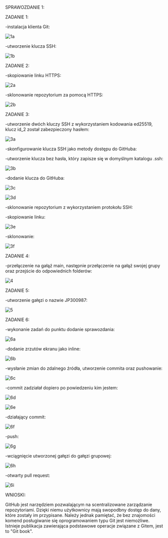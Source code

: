 SPRAWOZDANIE 1:


ZADANIE 1:

-instalacja klienta Git:

![1a](https://user-images.githubusercontent.com/92218468/158065085-ce87e1bd-11a2-40f1-bbdc-387a3b361720.JPG)

-utworzenie klucza SSH:

![1b](https://user-images.githubusercontent.com/92218468/158065093-2090180a-1d36-4a2b-b525-5bd4db900fa0.JPG)




ZADANIE 2:

-skopiowanie linku HTTPS:

![2a](https://user-images.githubusercontent.com/92218468/158065107-fa9b7db5-ee56-4056-a3d9-d322980bf8b9.JPG)

-sklonowanie repozytorium za pomocą HTTPS:

![2b](https://user-images.githubusercontent.com/92218468/158065122-afd9dde5-88e2-4483-aa9d-0786d0737399.JPG)

ZADANIE 3:

-utworzenie dwóch kluczy SSH z wykorzystaniem kodowania ed25519, klucz id_2 został zabezpieczony hasłem:

![3a](https://user-images.githubusercontent.com/92218468/158065127-997809a3-fa36-462f-b762-b3ea39cc60b0.JPG)

-skonfigurowanie klucza SSH jako metody dostępu do GitHuba:

-utworzenie klucza bez hasła, który zapisze się w domyślnym katalogu .ssh:
	
![3b](https://user-images.githubusercontent.com/92218468/158065142-47e48059-9909-4dfe-b1a8-a929e9b3bd7a.JPG)

-dodanie klucza do GitHuba:
	
![3c](https://user-images.githubusercontent.com/92218468/158065158-229b9055-31cb-4b98-81e8-99fc85a58899.JPG)
	
![3d](https://user-images.githubusercontent.com/92218468/158065161-47828647-4a17-42f6-9c81-3d17adcf4fcb.JPG)
	
-sklonowanie repozytorium z wykorzystaniem protokołu SSH:

-skopiowanie linku:
	
![3e](https://user-images.githubusercontent.com/92218468/158065169-f36706f5-07c9-4255-9d4d-4689df571e94.JPG)
	
-sklonowanie:
	
![3f](https://user-images.githubusercontent.com/92218468/158065173-cdaf45c6-d45a-4abe-b02b-732809997067.JPG)
	
	
ZADANIE 4:

-przełączenie na gałąź main, następnie przełączenie na gałąź swojej grupy oraz przejście do odpowiednich folderów:

![4](https://user-images.githubusercontent.com/92218468/158065179-fd74758c-3d5e-46d4-bfa4-fb7aad339e78.JPG)


ZADANIE 5:

-utworzenie gałęzi o nazwie JP300987:

![5](https://user-images.githubusercontent.com/92218468/158065184-0cd67854-5631-4ed3-b16b-69274a50a988.JPG)


ZADANIE 6:

-wykonanie zadań do punktu dodanie sprawozdania:

![6a](https://user-images.githubusercontent.com/92218468/158065192-f779ba99-9676-4059-bdd6-9547426b72e7.JPG)

-dodanie zrzutów ekranu jako inline:

![6b](https://user-images.githubusercontent.com/92218468/158065201-37ad28b5-a334-4b1b-8300-2de187c34ad6.JPG)

-wysłanie zmian do zdalnego źródła, utworzenie commita oraz pushowanie:

![6c](https://user-images.githubusercontent.com/92218468/158065209-963d8d8c-cfbb-41c3-a033-62292331a5b4.JPG)

-commit zadziałał dopiero po powiedzeniu kim jestem:

![6d](https://user-images.githubusercontent.com/92218468/158065214-f8d11071-39d9-43f3-89ef-b2cd57747f0f.JPG)

![6e](https://user-images.githubusercontent.com/92218468/158065225-c4b3f294-265c-4acb-b365-f8001d7cc934.JPG)

-działający commit:

![6f](https://user-images.githubusercontent.com/92218468/158065227-ceca8d5c-7079-4b64-a406-b4460d5549c6.JPG)

-push:

![6g](https://user-images.githubusercontent.com/92218468/158065232-1493e596-ed59-4d36-a4ce-5c5040bf6deb.JPG)

-wciągnięcie utworzonej gałęzi do gałęzi grupowej:

![6h](https://user-images.githubusercontent.com/92218468/158065235-d2b98b2d-5128-4eff-8264-fddfe04552e3.JPG)

-otwarty pull request:

![6i](https://user-images.githubusercontent.com/92218468/158065247-79d924ac-538e-42bc-ad71-80174497d98c.JPG)


WNIOSKI:

GitHub jest narzędziem pozwalającym na scentralizowane zarządzanie repozytoriami. Dzięki niemu użytkownicy mają swopodbny dostęp do dany, które zostały im przypisane. Należy jednak pamiętać, że bez znajomości komend posługiwanie się oprogramowaniem typu Git jest niemożliwe. Istnieje publikacja zawierająca podstawowe operacje związane z Gitem, jest to "Git book". 

